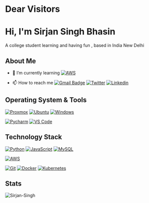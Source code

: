 # Dear Visitors

# Hi, I'm Sirjan Singh Bhasin

A college student learning and having fun , based in India New Delhi

## About Me

- 🌱 I’m currently learning [![AWS](https://img.shields.io/badge/Amazon_AWS-232F3E?style=for-the-badge&logo=amazon-aws&logoColor=white)](https://aws.amazon.com)

- 📫 How to reach me [![Gmail Badge](https://img.shields.io/badge/-gmail-c14438?style=for-the-badge&logo=Gmail&logoColor=ffffff)](mailto:sirjansingh57@gmail.com) [![Twitter](https://img.shields.io/badge/twitter-1DA1F2.svg?style=for-the-badge&logo=twitter&logoColor=ffffff)](https://twitter.com/SirjanBhasin) [![Linkedin](https://img.shields.io/badge/LinkedIn-0077B5?style=for-the-badge&logo=linkedin&logoColor=white)](https://www.linkedin.com/in/sirjan-bhasin-b4a740252/)

## Operating System & Tools

[![Proxmox](https://img.shields.io/badge/OS-Proxmox-orange)](https://www.proxmox.com/en/)
[![Ubuntu](https://img.shields.io/badge/OS-Ubuntu-orange)](https://ubuntu.com)
[![Windows](https://img.shields.io/badge/OS-Windows%2010-blue)](https://www.microsoft.com/en-in/software-download/windows10)

[![Pycharm](https://img.shields.io/badge/IDE-PyCharm-yellow?style=flat-square&logo=JetBrains)](https://www.jetbrains.com/pycharm/)
[![VS Code](https://img.shields.io/badge/IDE-VSCode-%23007ACC?style=flat-square&logo=Visual-studio-code)](https://code.visualstudio.com/)

## Technology Stack

[![Python](https://img.shields.io/badge/-Python-3776AB?style=flat-square&logo=python&logoColor=ffffff)](https://www.python.org/)
[![JavaScript](https://img.shields.io/badge/-JavaScript-%23F7DF1C?style=flat-square&logo=javascript&logoColor=000000&labelColor=%23F7DF1C&color=%23FFCE5A)](https://www.javascript.com/)
[![MySQL](https://img.shields.io/badge/-MySQL-4479A1?style=flat-square&logo=MySQL&logoColor=ffffff)](https://www.mysql.com/)

[![AWS](https://img.shields.io/badge/Amazon_AWS-232F3E?style=for-the-badge&logo=amazon-aws&logoColor=white)](https://aws.amazon.com)

[![Git](https://img.shields.io/badge/-Git-%23F05032?style=flat-square&logo=git&logoColor=%23ffffff)](https://git-scm.com/)
[![Docker](https://img.shields.io/badge/-Docker-2496ED?style=flat-square&logo=docker&logoColor=ffffff)](https://www.docker.com/)
[![Kubernetes](https://img.shields.io/badge/-Kubernetes-326CE5?style=flat-square&logo=Kubernetes&logoColor=ffffff)](https://kubernetes.io/)

## Stats

<p><img src="https://github-readme-stats.vercel.app/api?username=Sirjan-Singh/damion57&show_icons=true&theme=dracula" alt="Sirjan-Singh" /></p>
